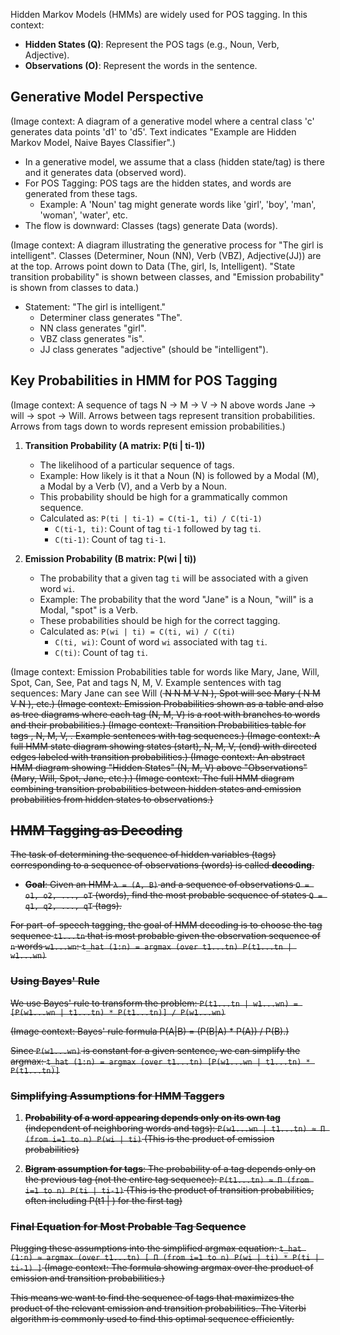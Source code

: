 Hidden Markov Models (HMMs) are widely used for POS tagging. In this context:
*   **Hidden States (Q)**: Represent the POS tags (e.g., Noun, Verb, Adjective).
*   **Observations (O)**: Represent the words in the sentence.

## Generative Model Perspective

(Image context: A diagram of a generative model where a central class 'c' generates data points 'd1' to 'd5'. Text indicates "Example are Hidden Markov Model, Naive Bayes Classifier".)

*   In a generative model, we assume that a class (hidden state/tag) is there and it generates data (observed word).
*   For POS Tagging: POS tags are the hidden states, and words are generated from these tags.
    *   Example: A 'Noun' tag might generate words like 'girl', 'boy', 'man', 'woman', 'water', etc.
*   The flow is downward: Classes (tags) generate Data (words).

(Image context: A diagram illustrating the generative process for "The girl is intelligent". Classes (Determiner, Noun (NN), Verb (VBZ), Adjective(JJ)) are at the top. Arrows point down to Data (The, girl, Is, Intelligent). "State transition probability" is shown between classes, and "Emission probability" is shown from classes to data.)

*   Statement: "The girl is intelligent."
    *   Determiner class generates "The".
    *   NN class generates "girl".
    *   VBZ class generates "is".
    *   JJ class generates "adjective" (should be "intelligent").

## Key Probabilities in HMM for POS Tagging

(Image context: A sequence of tags N -> M -> V -> N above words Jane -> will -> spot -> Will. Arrows between tags represent transition probabilities. Arrows from tags down to words represent emission probabilities.)

1.  **Transition Probability (A matrix: P(ti | ti-1))**
    *   The likelihood of a particular sequence of tags.
    *   Example: How likely is it that a Noun (N) is followed by a Modal (M), a Modal by a Verb (V), and a Verb by a Noun.
    *   This probability should be high for a grammatically common sequence.
    *   Calculated as: `P(ti | ti-1) = C(ti-1, ti) / C(ti-1)`
        *   `C(ti-1, ti)`: Count of tag `ti-1` followed by tag `ti`.
        *   `C(ti-1)`: Count of tag `ti-1`.

2.  **Emission Probability (B matrix: P(wi | ti))**
    *   The probability that a given tag `ti` will be associated with a given word `wi`.
    *   Example: The probability that the word "Jane" is a Noun, "will" is a Modal, "spot" is a Verb.
    *   These probabilities should be high for the correct tagging.
    *   Calculated as: `P(wi | ti) = C(ti, wi) / C(ti)`
        *   `C(ti, wi)`: Count of word `wi` associated with tag `ti`.
        *   `C(ti)`: Count of tag `ti`.

(Image context: Emission Probabilities table for words like Mary, Jane, Will, Spot, Can, See, Pat and tags N, M, V. Example sentences with tag sequences: Mary Jane can see Will (<s> N N M V N <e>), Spot will see Mary (<s> N M V N <e>), etc.)
(Image context: Emission Probabilities shown as a table and also as tree diagrams where each tag (N, M, V) is a root with branches to words and their probabilities.)
(Image context: Transition Probabilities table for tags <s>, N, M, V, <e>. Example sentences with tag sequences.)
(Image context: A full HMM state diagram showing states <s> (start), N, M, V, <e> (end) with directed edges labeled with transition probabilities.)
(Image context: An abstract HMM diagram showing "Hidden States" (N, M, V) above "Observations" (Mary, Will, Spot, Jane, etc.).)
(Image context: The full HMM diagram combining transition probabilities between hidden states and emission probabilities from hidden states to observations.)

## HMM Tagging as Decoding

The task of determining the sequence of hidden variables (tags) corresponding to a sequence of observations (words) is called **decoding**.

*   **Goal**: Given an HMM `λ = (A, B)` and a sequence of observations `O = o1, o2, ..., oT` (words), find the most probable sequence of states `Q = q1, q2, ..., qT` (tags).

For part-of-speech tagging, the goal of HMM decoding is to choose the tag sequence `t1...tn` that is most probable given the observation sequence of `n` words `w1...wn`:
`t_hat (1:n) = argmax (over t1...tn) P(t1...tn | w1...wn)`

### Using Bayes' Rule

We use Bayes' rule to transform the problem:
`P(t1...tn | w1...wn) = [P(w1...wn | t1...tn) * P(t1...tn)] / P(w1...wn)`

(Image context: Bayes' rule formula P(A|B) = (P(B|A) * P(A)) / P(B).)

Since `P(w1...wn)` is constant for a given sentence, we can simplify the argmax:
`t_hat (1:n) = argmax (over t1...tn) [P(w1...wn | t1...tn) * P(t1...tn)]`

### Simplifying Assumptions for HMM Taggers

1.  **Probability of a word appearing depends only on its own tag** (independent of neighboring words and tags):
    `P(w1...wn | t1...tn) ≈ Π (from i=1 to n) P(wi | ti)` (This is the product of emission probabilities)

2.  **Bigram assumption for tags**: The probability of a tag depends only on the previous tag (not the entire tag sequence):
    `P(t1...tn) ≈ Π (from i=1 to n) P(ti | ti-1)` (This is the product of transition probabilities, often including P(t1 | <s>) for the first tag)

### Final Equation for Most Probable Tag Sequence

Plugging these assumptions into the simplified argmax equation:
`t_hat (1:n) ≈ argmax (over t1...tn) [ Π (from i=1 to n) P(wi | ti) * P(ti | ti-1) ]`
(Image context: The formula showing argmax over the product of emission and transition probabilities.)

This means we want to find the sequence of tags that maximizes the product of the relevant emission and transition probabilities. The Viterbi algorithm is commonly used to find this optimal sequence efficiently.